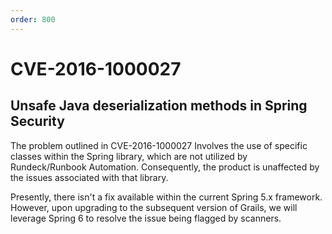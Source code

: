 ```yaml
---
order: 800
---
```


# CVE-2016-1000027

## Unsafe Java deserialization methods in Spring Security

The problem outlined in CVE-2016-1000027 Involves the use of specific classes within the Spring library, which are not utilized by Rundeck/Runbook Automation. Consequently, the product is unaffected by the issues associated with that library.

Presently, there isn't a fix available within the current Spring 5.x framework. However, upon upgrading to the subsequent version of Grails, we will leverage Spring 6 to resolve the issue being flagged by scanners.
